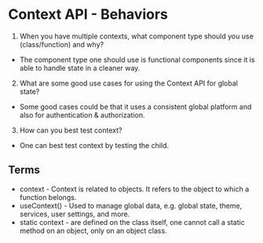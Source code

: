 # Context API - Behaviors

1. When you have multiple contexts, what component type should you use (class/function) and why? 
- The component type one should use is functional components since it is able to handle state in a cleaner way. 
2. What are some good use cases for using the Context API for global state?
- Some good cases could be that it uses a consistent global platform and also for authentication & authorization.
3. How can you best test context?
- One can best test context by testing the child.

## Terms 

- context - Context is related to objects. It refers to the object to which a function belongs.
- useContext() - Used to manage global data, e.g. global state, theme, services, user settings, and more.
- static context - are defined on the class itself, one cannot call a static method on an object, only on an object class.
